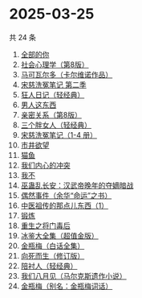 # 2025-03-25

共 24 条

<!-- BEGIN WEREAD -->
<!-- 最后更新时间 2025-03-25 22:09:32 +0800 -->
1. [全部的你](https://weread.qq.com/web/bookDetail/ed032c20813ab9c6eg015ac4)
1. [社会心理学（第8版）](https://weread.qq.com/web/bookDetail/8f532bd07278850c8f51770)
1. [马可瓦尔多（卡尔维诺作品）](https://weread.qq.com/web/bookDetail/3c632a40723f428b3c6e85b)
1. [宋慈洗冤笔记 第二季](https://weread.qq.com/web/bookDetail/07732ce0813ab9c2ag01157f)
1. [狂人日记（轻经典）](https://weread.qq.com/web/bookDetail/9cc32730813ab9c6ag010027)
1. [男人这东西](https://weread.qq.com/web/bookDetail/94332bd071f3f6709434673)
1. [亲密关系（第8版）](https://weread.qq.com/web/bookDetail/16832420813ab90f3g019f92)
1. [三个胖女人（轻经典）](https://weread.qq.com/web/bookDetail/228323b0813ab9c46g01203e)
1. [宋慈洗冤笔记（1-4 册）](https://weread.qq.com/web/bookDetail/bea326d0813ab7fcag016618)
1. [市井欲望](https://weread.qq.com/web/bookDetail/89f329c0813ab9be8g018f47)
1. [猫鱼](https://weread.qq.com/web/bookDetail/e2932ea0813ab9c1cg018af3)
1. [我们内心的冲突](https://weread.qq.com/web/bookDetail/5cf322f0813ab9b69g013443)
1. [我不](https://weread.qq.com/web/bookDetail/232320d05dff14232a13fa6)
1. [巫蛊乱长安：汉武帝晚年的夺嫡暗战](https://weread.qq.com/web/bookDetail/35932230813ab9c5fg019679)
1. [偶然事件（余华“命运”之书）](https://weread.qq.com/web/bookDetail/81a32510813ab9c42g013918)
1. [中医祖传的那点儿东西（1）](https://weread.qq.com/web/bookDetail/7e4329f05b94af7e4153604)
1. [锻炼](https://weread.qq.com/web/bookDetail/f2432ab0813ab6e75g012b2d)
1. [重生之将门毒后](https://weread.qq.com/web/bookDetail/94a326c05b7e9794ace7299)
1. [冰鉴大全集（超值金版）](https://weread.qq.com/web/bookDetail/f9b3273054db7ff9b7cc5b4)
1. [金瓶梅（白话全集）](https://weread.qq.com/web/bookDetail/b0b32130813ab9c34g016c1e)
1. [向死而生（修订版）](https://weread.qq.com/web/bookDetail/fa432140813ab9c42g012702)
1. [陪衬人（轻经典）](https://weread.qq.com/web/bookDetail/b4a32b30813ab9c6ag01129e)
1. [我们八月见（马尔克斯遗作小说）](https://weread.qq.com/web/bookDetail/9b7329e0813ab9c5fg01337c)
1. [金瓶梅（别名：金瓶梅词话）](https://weread.qq.com/web/bookDetail/24532b00813ab97bbg014564)
<!-- END WEREAD -->